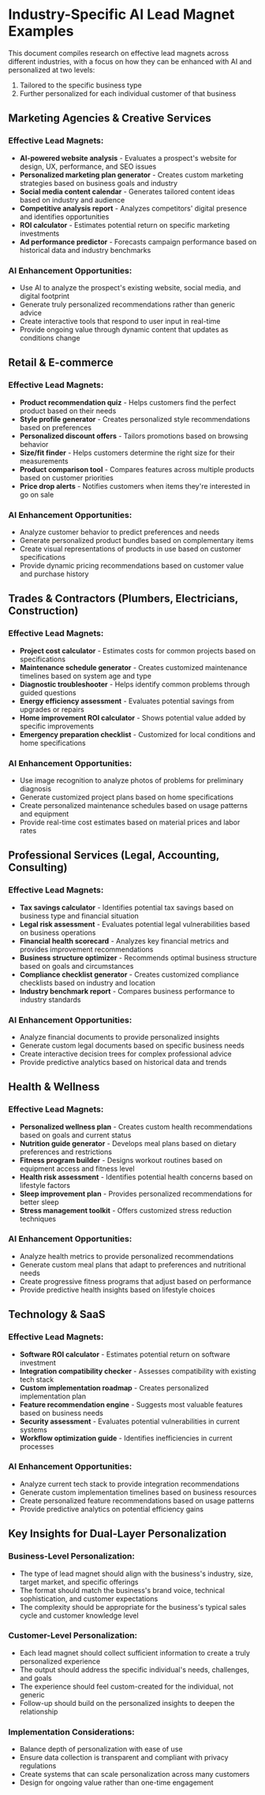 # Industry-Specific AI Lead Magnet Examples

This document compiles research on effective lead magnets across different industries, with a focus on how they can be enhanced with AI and personalized at two levels:
1. Tailored to the specific business type
2. Further personalized for each individual customer of that business

## Marketing Agencies & Creative Services

### Effective Lead Magnets:
- **AI-powered website analysis** - Evaluates a prospect's website for design, UX, performance, and SEO issues
- **Personalized marketing plan generator** - Creates custom marketing strategies based on business goals and industry
- **Social media content calendar** - Generates tailored content ideas based on industry and audience
- **Competitive analysis report** - Analyzes competitors' digital presence and identifies opportunities
- **ROI calculator** - Estimates potential return on specific marketing investments
- **Ad performance predictor** - Forecasts campaign performance based on historical data and industry benchmarks

### AI Enhancement Opportunities:
- Use AI to analyze the prospect's existing website, social media, and digital footprint
- Generate truly personalized recommendations rather than generic advice
- Create interactive tools that respond to user input in real-time
- Provide ongoing value through dynamic content that updates as conditions change

## Retail & E-commerce

### Effective Lead Magnets:
- **Product recommendation quiz** - Helps customers find the perfect product based on their needs
- **Style profile generator** - Creates personalized style recommendations based on preferences
- **Personalized discount offers** - Tailors promotions based on browsing behavior
- **Size/fit finder** - Helps customers determine the right size for their measurements
- **Product comparison tool** - Compares features across multiple products based on customer priorities
- **Price drop alerts** - Notifies customers when items they're interested in go on sale

### AI Enhancement Opportunities:
- Analyze customer behavior to predict preferences and needs
- Generate personalized product bundles based on complementary items
- Create visual representations of products in use based on customer specifications
- Provide dynamic pricing recommendations based on customer value and purchase history

## Trades & Contractors (Plumbers, Electricians, Construction)

### Effective Lead Magnets:
- **Project cost calculator** - Estimates costs for common projects based on specifications
- **Maintenance schedule generator** - Creates customized maintenance timelines based on system age and type
- **Diagnostic troubleshooter** - Helps identify common problems through guided questions
- **Energy efficiency assessment** - Evaluates potential savings from upgrades or repairs
- **Home improvement ROI calculator** - Shows potential value added by specific improvements
- **Emergency preparation checklist** - Customized for local conditions and home specifications

### AI Enhancement Opportunities:
- Use image recognition to analyze photos of problems for preliminary diagnosis
- Generate customized project plans based on home specifications
- Create personalized maintenance schedules based on usage patterns and equipment
- Provide real-time cost estimates based on material prices and labor rates

## Professional Services (Legal, Accounting, Consulting)

### Effective Lead Magnets:
- **Tax savings calculator** - Identifies potential tax savings based on business type and financial situation
- **Legal risk assessment** - Evaluates potential legal vulnerabilities based on business operations
- **Financial health scorecard** - Analyzes key financial metrics and provides improvement recommendations
- **Business structure optimizer** - Recommends optimal business structure based on goals and circumstances
- **Compliance checklist generator** - Creates customized compliance checklists based on industry and location
- **Industry benchmark report** - Compares business performance to industry standards

### AI Enhancement Opportunities:
- Analyze financial documents to provide personalized insights
- Generate custom legal documents based on specific business needs
- Create interactive decision trees for complex professional advice
- Provide predictive analytics based on historical data and trends

## Health & Wellness

### Effective Lead Magnets:
- **Personalized wellness plan** - Creates custom health recommendations based on goals and current status
- **Nutrition guide generator** - Develops meal plans based on dietary preferences and restrictions
- **Fitness program builder** - Designs workout routines based on equipment access and fitness level
- **Health risk assessment** - Identifies potential health concerns based on lifestyle factors
- **Sleep improvement plan** - Provides personalized recommendations for better sleep
- **Stress management toolkit** - Offers customized stress reduction techniques

### AI Enhancement Opportunities:
- Analyze health metrics to provide personalized recommendations
- Generate custom meal plans that adapt to preferences and nutritional needs
- Create progressive fitness programs that adjust based on performance
- Provide predictive health insights based on lifestyle choices

## Technology & SaaS

### Effective Lead Magnets:
- **Software ROI calculator** - Estimates potential return on software investment
- **Integration compatibility checker** - Assesses compatibility with existing tech stack
- **Custom implementation roadmap** - Creates personalized implementation plan
- **Feature recommendation engine** - Suggests most valuable features based on business needs
- **Security assessment** - Evaluates potential vulnerabilities in current systems
- **Workflow optimization guide** - Identifies inefficiencies in current processes

### AI Enhancement Opportunities:
- Analyze current tech stack to provide integration recommendations
- Generate custom implementation timelines based on business resources
- Create personalized feature recommendations based on usage patterns
- Provide predictive analytics on potential efficiency gains

## Key Insights for Dual-Layer Personalization

### Business-Level Personalization:
- The type of lead magnet should align with the business's industry, size, target market, and specific offerings
- The format should match the business's brand voice, technical sophistication, and customer expectations
- The complexity should be appropriate for the business's typical sales cycle and customer knowledge level

### Customer-Level Personalization:
- Each lead magnet should collect sufficient information to create a truly personalized experience
- The output should address the specific individual's needs, challenges, and goals
- The experience should feel custom-created for the individual, not generic
- Follow-up should build on the personalized insights to deepen the relationship

### Implementation Considerations:
- Balance depth of personalization with ease of use
- Ensure data collection is transparent and compliant with privacy regulations
- Create systems that can scale personalization across many customers
- Design for ongoing value rather than one-time engagement
